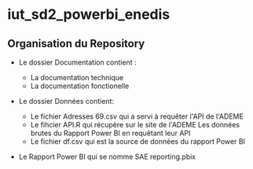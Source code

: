 # iut_sd2_powerbi_enedis
## Organisation du Repository

- Le dossier Documentation contient :
  - La documentation technique
  - La documentation fonctionelle


- Le dossier Données contient:
  - Le fichier Adresses 69.csv qui a servi à requêter l'API de l'ADEME
  - Le fihcier API.R qui récupère sur le site de l'ADEME Les données brutes du Rapport Power BI en requêtant leur API
  - Le fichier df.csv qui est la source de données du rapport Power BI


- Le Rapport Power BI qui se nomme SAE reporting.pbix
